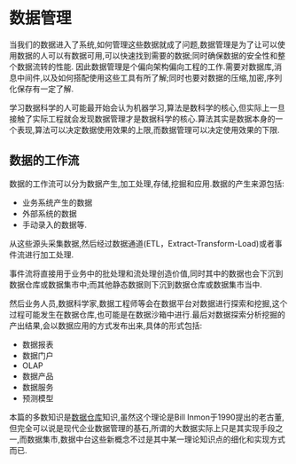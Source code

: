 # 数据管理

当我们的数据进入了系统,如何管理这些数据就成了问题,数据管理是为了让可以使用数据的人可以有数据可用,可以快速找到需要的数据;同时确保数据的安全性和整个数据流转的性能.
因此数据管理是个偏向架构偏向工程的工作.需要对数据库,消息中间件,以及如何搭配使用这些工具有所了解;同时也要对数据的压缩,加密,序列化保存有一定了解.

学习数据科学的人可能最开始会认为机器学习,算法是数科学的核心,但实际上一旦接触了实际工程就会发现数据管理才是数据科学的核心.算法其实是数据本身的一个表现,算法可以决定数据使用效果的上限,而数据管理可以决定使用效果的下限.

## 数据的工作流

数据的工作流可以分为数据产生,加工处理,存储,挖掘和应用.数据的产生来源包括:

+ 业务系统产生的数据
+ 外部系统的数据
+ 手动录入的数据等.
  
从这些源头采集数据,然后经过数据通道(ETL，Extract-Transform-Load)或者事件流进行加工处理.

事件流将直接用于业务中的批处理和流处理创造价值,同时其中的数据也会下沉到数据仓库或数据集市中;而其他静态数据则下沉到数据仓库或数据集市当中.

然后业务人员,数据科学家,数据工程师等会在数据平台对数据进行探索和挖掘,这个过程可能发生在数据仓库,也可能是在数据沙箱中进行.最后对数据探索分析挖掘的产出结果,会以数据应用的方式发布出来,具体的形式包括:

+ 数据报表
+ 数据门户
+ OLAP
+ 数据产品
+ 数据服务
+ 预测模型

本篇的多数知识是[数据仓库](https://baike.baidu.com/item/%E6%95%B0%E6%8D%AE%E4%BB%93%E5%BA%93/381916?fr=aladdin)知识,虽然这个理论是Bill Inmon于1990提出的老古董,但完全可以说是现代企业数据管理的基石,所谓的大数据实际上只是其实现手段之一,而数据集市,数据中台这些新概念不过是其中某一理论知识点的细化和实现方式而已.